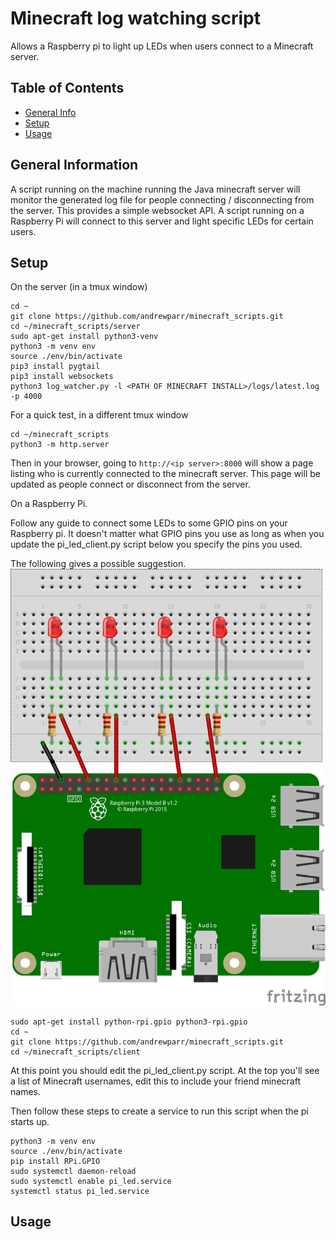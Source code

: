 # Minecraft log watching script
Allows a Raspberry pi to light up LEDs when users connect to a Minecraft server.

## Table of Contents
* [General Info](#general-information)
* [Setup](#setup)
* [Usage](#usage)

## General Information
A script running on the machine running the Java minecraft server will monitor the generated
log file for people connecting / disconnecting from the server.  This provides a simple
websocket API.
A script running on a Raspberry Pi will connect to this server and light specific LEDs for certain users.

## Setup

On the server (in a tmux window)
```
cd ~
git clone https://github.com/andrewparr/minecraft_scripts.git
cd ~/minecraft_scripts/server
sudo apt-get install python3-venv
python3 -m venv env
source ./env/bin/activate
pip3 install pygtail
pip3 install websockets
python3 log_watcher.py -l <PATH OF MINECRAFT INSTALL>/logs/latest.log -p 4000
```

For a quick test, in a different tmux window
```
cd ~/minecraft_scripts
python3 -m http.server
```
Then in your browser, going to `http://<ip server>:8000` will show a page listing who is currently connected to the minecraft server.
This page will be updated as people connect or disconnect from the server.

On a Raspberry Pi.

Follow any guide to connect some LEDs to some GPIO pins on your Raspberry pi.
It doesn't matter what GPIO pins you use as long as when you update the pi_led_client.py script below you specify the pins you used.

The following gives a possible suggestion.
![LED suggestion](./imgs/pi_leds.png)

```
sudo apt-get install python-rpi.gpio python3-rpi.gpio
cd ~
git clone https://github.com/andrewparr/minecraft_scripts.git
cd ~/minecraft_scripts/client
```
At this point you should edit the pi_led_client.py script.
At the top you'll see a list of Minecraft usernames, edit this to include your friend minecraft names.

Then follow these steps to create a service to run this script when the pi starts up.
```
python3 -m venv env
source ./env/bin/activate
pip install RPi.GPIO
sudo systemctl daemon-reload
sudo systemctl enable pi_led.service
systemctl status pi_led.service
```

## Usage
